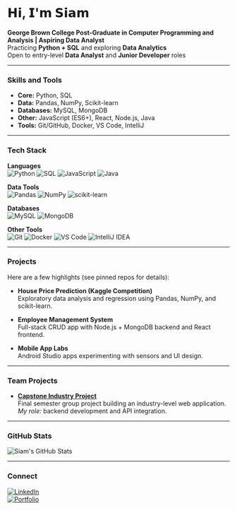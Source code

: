 # 𝗛𝗶, 𝗜'𝗺 𝗦𝗶𝗮𝗺

**George Brown College Post-Graduate in Computer Programming and Analysis | Aspiring Data Analyst**  
Practicing **Python + SQL** and exploring **Data Analytics**  
Open to entry-level **Data Analyst** and **Junior Developer** roles  

---

### Skills and Tools
- **Core:** Python, SQL  
- **Data:** Pandas, NumPy, Scikit-learn  
- **Databases:** MySQL, MongoDB  
- **Other:** JavaScript (ES6+), React, Node.js, Java  
- **Tools:** Git/GitHub, Docker, VS Code, IntelliJ  

---

### Tech Stack

**Languages**  
![Python](https://img.shields.io/badge/Python-3776AB?style=for-the-badge&logo=python&logoColor=white)
![SQL](https://img.shields.io/badge/SQL-003B57?style=for-the-badge&logo=postgresql&logoColor=white)
![JavaScript](https://img.shields.io/badge/JavaScript-F7DF1E?style=for-the-badge&logo=javascript&logoColor=black)
![Java](https://img.shields.io/badge/Java-007396?style=for-the-badge&logo=java&logoColor=white)

**Data Tools**  
![Pandas](https://img.shields.io/badge/Pandas-150458?style=for-the-badge&logo=pandas&logoColor=white)
![NumPy](https://img.shields.io/badge/NumPy-013243?style=for-the-badge&logo=numpy&logoColor=white)
![scikit-learn](https://img.shields.io/badge/scikit--learn-F7931E?style=for-the-badge&logo=scikit-learn&logoColor=white)

**Databases**  
![MySQL](https://img.shields.io/badge/MySQL-005C84?style=for-the-badge&logo=mysql&logoColor=white)
![MongoDB](https://img.shields.io/badge/MongoDB-4EA94B?style=for-the-badge&logo=mongodb&logoColor=white)

**Other Tools**  
![Git](https://img.shields.io/badge/Git-F05032?style=for-the-badge&logo=git&logoColor=white)
![Docker](https://img.shields.io/badge/Docker-2496ED?style=for-the-badge&logo=docker&logoColor=white)
![VS Code](https://img.shields.io/badge/VS%20Code-007ACC?style=for-the-badge&logo=visual-studio-code&logoColor=white)
![IntelliJ IDEA](https://img.shields.io/badge/IntelliJ%20IDEA-000000?style=for-the-badge&logo=intellij-idea&logoColor=white)

---

### Projects
Here are a few highlights (see pinned repos for details):

- **House Price Prediction (Kaggle Competition)**  
  Exploratory data analysis and regression using Pandas, NumPy, and scikit-learn.  

- **Employee Management System**  
  Full-stack CRUD app with Node.js + MongoDB backend and React frontend.  

- **Mobile App Labs**  
  Android Studio apps experimenting with sensors and UI design.  

---

### Team Projects
- **[Capstone Industry Project](https://github.com/Bajorum/Capstone-IndustryProject-frontend)**  
  Final semester group project building an industry-level web application.  
  *My role:* backend development and API integration.  

---

### GitHub Stats
![Siam's GitHub Stats](https://github-readme-stats.vercel.app/api?username=siam9922&show_icons=true&theme=tokyonight)

---

### Connect
[![LinkedIn](https://img.shields.io/badge/LinkedIn-blue?style=for-the-badge&logo=linkedin&logoColor=white)](https://www.linkedin.com/in/siam-hasan-bb5343377/)  
[![Portfolio](https://img.shields.io/badge/Portfolio-grey?style=for-the-badge&logo=github&logoColor=white)](#)
